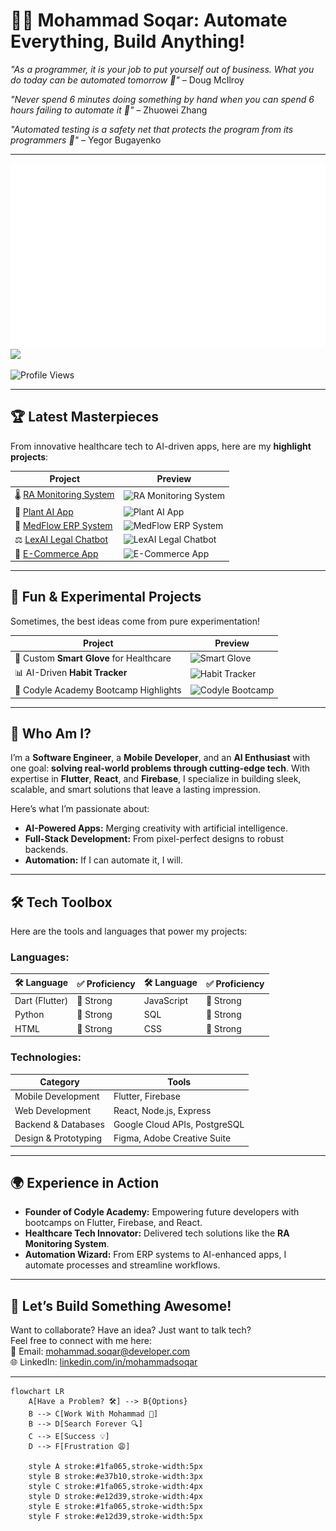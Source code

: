 # 👨‍💻 Mohammad Soqar: Automate Everything, Build Anything!  
*"As a programmer, it is your job to put yourself out of business. What you do today can be automated tomorrow 🤖"* – Doug McIlroy  

*"Never spend 6 minutes doing something by hand when you can spend 6 hours failing to automate it 👷"* – Zhuowei Zhang  

*"Automated testing is a safety net that protects the program from its programmers 🐛"* – Yegor Bugayenko  

---

<a href="https://github.com/MohammadSoqar">
<img src="https://raw.githubusercontent.com/Mohammad-soqar/github-stats/master/generated/overview.svg#gh-dark-mode-only" />
<img src="https://github.com/Mohammad-soqar/GitHub-Language-Stats/blob/master/generated/languages.svg#gh-dark-mode-only" />
</a>  

![Profile Views](https://komarev.com/ghpvc/?username=MohammadSoqar&color=red)  

---

## 🏆 **Latest Masterpieces**  
From innovative healthcare tech to AI-driven apps, here are my **highlight projects**:

| **Project**                     | **Preview**                                                                                                                                         |
|----------------------------------|-----------------------------------------------------------------------------------------------------------------------------------------------------|
| 🌡️ [RA Monitoring System](https://github.com/MohammadSoqar/RA-Monitoring-System) | <img src="https://github.com/user-attachments/assets/example1.gif" alt="RA Monitoring System" width="400" height="259">                             |
| 🌱 [Plant AI App](https://github.com/MohammadSoqar/Plant-AI-App)         | <img src="https://github.com/user-attachments/assets/example2.gif" alt="Plant AI App" width="400" height="259">                                     |
| 🏥 [MedFlow ERP System](https://github.com/MohammadSoqar/MedFlow)       | <img src="https://github.com/user-attachments/assets/example3.gif" alt="MedFlow ERP System" width="400" height="259">                               |
| ⚖️ [LexAI Legal Chatbot](https://github.com/MohammadSoqar/LexAI)        | <img src="https://github.com/user-attachments/assets/example4.gif" alt="LexAI Legal Chatbot" width="400" height="259">                              |
| 🛒 [E-Commerce App](https://github.com/MohammadSoqar/E-Commerce-App)   | <img src="https://github.com/user-attachments/assets/example5.gif" alt="E-Commerce App" width="400" height="259">                                   |

---

## 🌟 **Fun & Experimental Projects**  
Sometimes, the best ideas come from pure experimentation!  

| Project                                | Preview                                      |
|----------------------------------------|----------------------------------------------|
| 🤖 Custom **Smart Glove** for Healthcare | <img src="https://github.com/user-attachments/assets/smart_glove.gif" alt="Smart Glove" width="60" height="60"> |
| 📊 AI-Driven **Habit Tracker**          | <img src="https://github.com/user-attachments/assets/habit_tracker.gif" alt="Habit Tracker" width="60" height="60"> |
| 🚀 Codyle Academy Bootcamp Highlights   | <img src="https://github.com/user-attachments/assets/codyle_bootcamp.gif" alt="Codyle Bootcamp" width="60" height="60"> |

---

## 🚀 **Who Am I?**  
I’m a **Software Engineer**, a **Mobile Developer**, and an **AI Enthusiast** with one goal: **solving real-world problems through cutting-edge tech**. With expertise in **Flutter**, **React**, and **Firebase**, I specialize in building sleek, scalable, and smart solutions that leave a lasting impression.

Here’s what I’m passionate about:  
- **AI-Powered Apps:** Merging creativity with artificial intelligence.  
- **Full-Stack Development:** From pixel-perfect designs to robust backends.  
- **Automation:** If I can automate it, I will.  

---

## 🛠️ **Tech Toolbox**  
Here are the tools and languages that power my projects:  

### **Languages:**  
| 🛠️ Language      | ✅ Proficiency | 🛠️ Language    | ✅ Proficiency |
|-------------------|---------------|----------------|---------------|
| Dart (Flutter)    | 💪 Strong     | JavaScript     | 💪 Strong     |
| Python            | 💪 Strong     | SQL            | 💪 Strong     |
| HTML              | 💪 Strong     | CSS            | 💪 Strong     |

### **Technologies:**  
| **Category**           | **Tools**                                                                 |
|-------------------------|---------------------------------------------------------------------------|
| Mobile Development      | Flutter, Firebase                                                       |
| Web Development         | React, Node.js, Express                                                 |
| Backend & Databases     | Google Cloud APIs, PostgreSQL                                           |
| Design & Prototyping    | Figma, Adobe Creative Suite                                             |

---

## 🌍 **Experience in Action**  
- **Founder of Codyle Academy:** Empowering future developers with bootcamps on Flutter, Firebase, and React.  
- **Healthcare Tech Innovator:** Delivered tech solutions like the **RA Monitoring System**.  
- **Automation Wizard:** From ERP systems to AI-enhanced apps, I automate processes and streamline workflows.  

---

## 🎯 **Let’s Build Something Awesome!**  
Want to collaborate? Have an idea? Just want to talk tech?  
Feel free to connect with me here:  
📧 Email: [mohammad.soqar@developer.com](mailto:mohammad.soqar@developer.com)  
🌐 LinkedIn: [linkedin.com/in/mohammadsoqar](https://linkedin.com/in/mohammadsoqar)  

---

```mermaid
flowchart LR
    A[Have a Problem? 🛠️] --> B{Options}
    B --> C[Work With Mohammad 🚀]
    B --> D[Search Forever 🔍]
    C --> E[Success 💡]
    D --> F[Frustration 😩]

    style A stroke:#1fa065,stroke-width:5px
    style B stroke:#e37b10,stroke-width:3px
    style C stroke:#1fa065,stroke-width:4px
    style D stroke:#e12d39,stroke-width:4px
    style E stroke:#1fa065,stroke-width:5px
    style F stroke:#e12d39,stroke-width:5px
